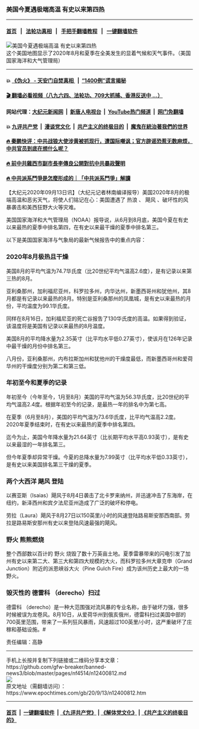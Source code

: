 ### 美国今夏遇极端高温 有史以来第四热
------------------------

#### [首页](https://github.com/gfw-breaker/banned-news3/blob/master/README.md) &nbsp;&nbsp;|&nbsp;&nbsp; [法轮功真相](https://github.com/begood0513/basic/blob/master/README.md)  &nbsp;&nbsp;|&nbsp;&nbsp; [手把手翻墙教程](https://github.com/gfw-breaker/guides/wiki)  &nbsp;&nbsp;|&nbsp;&nbsp; [一键翻墙软件](https://github.com/gfw-breaker/nogfw/blob/master/README.md)  



<div><img alt="美国今夏遇极端高温 有史以来第四热" class="attachment-djy_600_400 size-djy_600_400 wp-post-image" src="https://i.epochtimes.com/assets/uploads/2020/09/4_August-2020-US-Significant-Events-Map-600x400.png"/>
<div class="caption">
 这个美国地图显示了2020年8月和夏季在全美发生的显着气候和天气事件。（美国国家海洋和大气管理局）
</div></div><hr/>

#### 💥 [《伪火》 - 天安门自焚真相 ](http://141.164.51.119:10000/videos/blog/weihuo.html)&nbsp; |&nbsp; [“1400例”谎言揭秘  ](http://141.164.51.119:10000/videos/blog/jiexi1400.html)

#### [ 🎬  翻墙必看视频（八九六四、法轮功、709大抓捕、香港反送中 ...）](https://github.com/gfw-breaker/links/blob/master/banned.md)

#### 网站代理：[大纪元新闻网](http://167.172.10.89:10080/gb/) &nbsp;|&nbsp; [新唐人电视台](http://167.172.10.89:8808/gb/)  &nbsp;|&nbsp; [YouTube热门频道](http://158.247.203.241/youtube.html) &nbsp;|&nbsp; [网门免翻墙](http://158.247.203.241:11000/show.aspx?name=ogHome)

#### 💥 [九评共产党](http://141.164.51.119:10000/videos/res/jiuping/)&nbsp; |&nbsp; [漫谈党文化](http://141.164.51.119:10000/videos/res/mtdwh/)&nbsp; |&nbsp; [共产主义的终极目的](http://141.164.51.119:10000/videos/res/zjmd/)&nbsp; |&nbsp; [魔鬼在統治著我們的世界](http://141.164.51.119:10000/videos/res/TheSpecter/)  

#### [ 🔥  秦鹏快评：中共战狼大使涉黄被抓现行，遭国际嘲讽；官方辟谣恐惹无数麻烦，中共官员到底在想什么呢？](http://141.164.51.119:10000/videos/news/qp03.html)

#### [ 🔥  前中共雞西市副市長李傳良公開對抗中共暴政聲明](http://141.164.51.119:10000/videos/news/../tui/index.html)

#### [ 🔥  中共派系鬥爭是怎麼形成的｜「中共派系鬥爭」解讀](http://141.164.51.119:10000/videos/news/don02.html)

<div><p>
 【大纪元2020年09月13日讯】（大纪元记者林南编译报导）美国2020年8月的极端高温和恶劣天气，将使人们铭记在心：美国遭遇了
 <ok href="https://www.epochtimes.com/gb/tag/%E7%83%AD%E6%B5%AA.html">
  热浪
 </ok>
 、
 <ok href="https://www.epochtimes.com/gb/tag/%E9%A3%93%E9%A3%8E.html">
  飓风
 </ok>
 、破坏性的风暴袭击和美西狂野大火等灾难。
</p>
<p>
 美国国家海洋和大气管理局（NOAA）报导说，从6月到8月底，美国今夏在有史以来最热的夏季中排名第四，在有史以来最干燥的夏季中排名第三。
</p>
<p>
 以下是美国国家海洋与气象局的最新气候报告中的重点内容：
</p>
<h3>
 2020年8月极热且干燥
</h3>
<p>
 美国8月的平均气温为74.7华氏度（比20世纪平均气温高2.6度），是有记录以来第三热的8月。
</p>
<p>
 亚利桑那州，加利福尼亚州，科罗拉多州，内华达州，新墨西哥州和犹他州，其8月都是有记录以来最热的8月。特别是亚利桑那州的凤凰城，是有史以来最热的月份，平均温度为99.1华氏度。
</p>
<p>
 同样在8月16日，加利福尼亚的死亡谷报吿了130华氏度的高温。如果得到验证，该温度将是美国有记录以来最热的8月温度。
</p>
<p>
 美国8月的平均降水量为2.35英寸（比平均水平低0.27英寸），使该月在126年记录中最干燥的月份中排名第三。
</p>
<p>
 八月份，亚利桑那州，内布拉斯加州和犹他州的干燥度最低，而新墨西哥州和爱荷华州的干燥度分别为第二和第三低。
</p>
<h3>
 年初至今和夏季的记录
</h3>
<p>
 年初至今（今年至今，1月至8月）美国的平均气温为56.3华氏度，比20世纪的平均气温高2.4度。根据年初至今的记录，是最热一年的排名中为第七高。
</p>
<p>
 在夏季（6月至8月），美国的平均气温为73.6华氏度，比平均气温高2.2度。 2020年夏季结束时，在有史以来最热的夏季中排名第四。
</p>
<p>
 迄今为止，美国今年降水量为21.64英寸（比长期平均水平高0.93英寸），是有史以来最湿的一年排名第三。
</p>
<p>
 但今年夏季却异常干燥。今夏的总降水量为7.99英寸（比平均水平低0.33英寸），是有史以来美国排名第三干燥的夏季。
</p>
<h3>
 两个大西洋
 <ok href="https://www.epochtimes.com/gb/tag/%E9%A3%93%E9%A3%8E.html">
  飓风
 </ok>
 登陆
</h3>
<p>
 以赛亚斯（Isaias）飓风于8月4日袭击了北卡罗来纳州，并迅速冲击了东海岸，在纽约，新泽西州和宾夕法尼亚州造成了广泛的破坏和停电。
</p>
<p>
 劳拉（Laura）飓风于8月27日以150英里/小时的风速登陆路易斯安那西南部。劳拉是路易斯安那州有史以来登陆风速最强的飓风。
</p>
<h3>
 <ok href="https://www.epochtimes.com/gb/tag/%E9%87%8E%E7%81%AB.html">
  野火
 </ok>
 熊熊燃烧
</h3>
<p>
 整个西部数以百计的
 <ok href="https://www.epochtimes.com/gb/tag/%E9%87%8E%E7%81%AB.html">
  野火
 </ok>
 烧毁了数十万英亩土地。夏季雷暴带来的闪电引发了加州有史以来第二大、第三大和第四大规模的大火，而科罗拉多州大章克申（Grand Junction）附近的派恩峡谷大火（Pine Gulch Fire）成为该州历史上最大的一场野火。
</p>
<h3>
 毁灭性的
 <ok href="https://www.epochtimes.com/gb/tag/%E5%BE%B7%E9%9B%B7%E7%A7%91.html">
  德雷科
 </ok>
 （derecho）扫过
</h3>
<p>
 <ok href="https://www.epochtimes.com/gb/tag/%E5%BE%B7%E9%9B%B7%E7%A7%91.html">
  德雷科
 </ok>
 （derecho）是一种大范围强对流风暴的专业名称，由于破坏力强，很多时候被误为龙卷风。8月10日，从爱荷华州到俄亥俄州，德雷科扫过美国中部的700英里范围，带来了一系列狂风暴雨，风速超过100英里/小时，这严重破坏了庄稼和基础设施。#
</p>
<p>
 责任编辑：高静
</p>
</div>
<hr/>
手机上长按并复制下列链接或二维码分享本文章：<br/>
https://github.com/gfw-breaker/banned-news3/blob/master/pages/nf4514/n12400812.md <br/>
<a href='https://github.com/gfw-breaker/banned-news3/blob/master/pages/nf4514/n12400812.md'><img src='https://github.com/gfw-breaker/banned-news3/blob/master/pages/nf4514/n12400812.md.png'/></a> <br/>
原文地址（需翻墙访问）：https://www.epochtimes.com/gb/20/9/13/n12400812.htm


------------------------
#### [首页](https://github.com/gfw-breaker/banned-news3/blob/master/README.md) &nbsp;|&nbsp; [一键翻墙软件](https://github.com/gfw-breaker/nogfw/blob/master/README.md) &nbsp;| [《九评共产党》](https://github.com/gfw-breaker/9ping.md/blob/master/README.md#九评之一评共产党是什么) | [《解体党文化》](https://github.com/gfw-breaker/jtdwh.md/blob/master/README.md) | [《共产主义的终极目的》](https://github.com/gfw-breaker/gczydzjmd.md/blob/master/README.md)


<img src='http://gfw-breaker.win/banned-news3/pages/nf4514/n12400812.md' width='0px' height='0px'/>